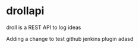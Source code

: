 drollapi
========

droll is a REST API to log ideas

Adding a change to test github jenkins plugin adasd
